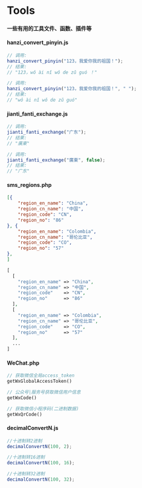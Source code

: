 # Tools

#### 一些有用的工具文件、函数、插件等

#### hanzi_convert_pinyin.js

```js
// 调用:
hanzi_convert_pinyin("123，我爱你我的祖国！");
// 结果:
// "123，wǒ ài nǐ wǒ de zǔ guó ！"

// 调用:
hanzi_convert_pinyin("123，我爱你我的祖国！", " ");
// 结果:
// "wǒ ài nǐ wǒ de zǔ guó"

```

#### jianti_fanti_exchange.js

```js
// 调用:
jianti_fanti_exchange("广东");
// 结果:
// "廣東"

// 调用:
jianti_fanti_exchange("廣東", false);
// 结果:
// "广东"
```

#### sms_regions.php

```json
[{
	"region_en_name": "China",
	"region_cn_name": "中国",
	"region_code": "CN",
	"region_no": "86"
}, {
	"region_en_name": "Colombia",
	"region_cn_name": "哥伦比亚",
	"region_code": "CO",
	"region_no": "57"
},
]
```
```php
[
  [
    "region_en_name" => "China",
    "region_cn_name" => "中国",
    "region_code"    => "CN",
    "region_no"      => "86"
  ],
  [
    "region_en_name" => "Colombia",
    "region_cn_name" => "哥伦比亚",
    "region_code"    => "CO",
    "region_no"      => "57"
  ],
  ...
]
```

#### WeChat.php

```php
// 获取微信全局access_token
getWxGlobalAccessToken()

// 公众号|服务号获取微信用户信息
getWxCode()

// 获取微信小程序码(二进制数据)
getWxQrCode()
```


#### decimalConvertN.js

```js
//十进制转2进制
decimalConvertN(100, 2);

//十进制转16进制
decimalConvertN(100, 16);

//十进制转32进制
decimalConvertN(100, 32);

